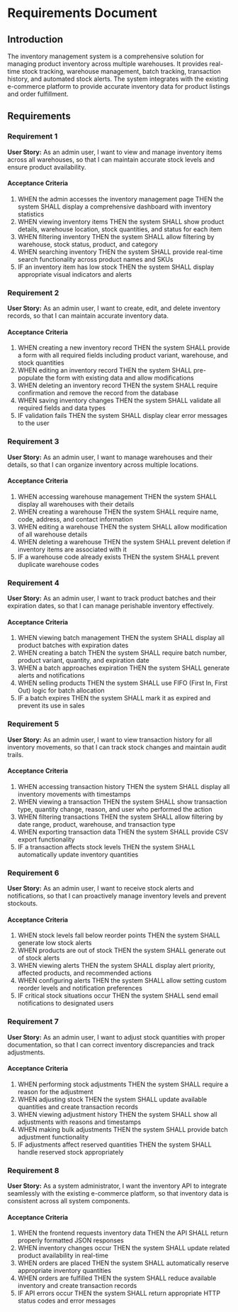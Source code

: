 # Requirements Document

## Introduction

The inventory management system is a comprehensive solution for managing product inventory across multiple warehouses. It provides real-time stock tracking, warehouse management, batch tracking, transaction history, and automated stock alerts. The system integrates with the existing e-commerce platform to provide accurate inventory data for product listings and order fulfillment.

## Requirements

### Requirement 1

**User Story:** As an admin user, I want to view and manage inventory items across all warehouses, so that I can maintain accurate stock levels and ensure product availability.

#### Acceptance Criteria

1. WHEN the admin accesses the inventory management page THEN the system SHALL display a comprehensive dashboard with inventory statistics
2. WHEN viewing inventory items THEN the system SHALL show product details, warehouse location, stock quantities, and status for each item
3. WHEN filtering inventory THEN the system SHALL allow filtering by warehouse, stock status, product, and category
4. WHEN searching inventory THEN the system SHALL provide real-time search functionality across product names and SKUs
5. IF an inventory item has low stock THEN the system SHALL display appropriate visual indicators and alerts

### Requirement 2

**User Story:** As an admin user, I want to create, edit, and delete inventory records, so that I can maintain accurate inventory data.

#### Acceptance Criteria

1. WHEN creating a new inventory record THEN the system SHALL provide a form with all required fields including product variant, warehouse, and stock quantities
2. WHEN editing an inventory record THEN the system SHALL pre-populate the form with existing data and allow modifications
3. WHEN deleting an inventory record THEN the system SHALL require confirmation and remove the record from the database
4. WHEN saving inventory changes THEN the system SHALL validate all required fields and data types
5. IF validation fails THEN the system SHALL display clear error messages to the user

### Requirement 3

**User Story:** As an admin user, I want to manage warehouses and their details, so that I can organize inventory across multiple locations.

#### Acceptance Criteria

1. WHEN accessing warehouse management THEN the system SHALL display all warehouses with their details
2. WHEN creating a warehouse THEN the system SHALL require name, code, address, and contact information
3. WHEN editing a warehouse THEN the system SHALL allow modification of all warehouse details
4. WHEN deleting a warehouse THEN the system SHALL prevent deletion if inventory items are associated with it
5. IF a warehouse code already exists THEN the system SHALL prevent duplicate warehouse codes

### Requirement 4

**User Story:** As an admin user, I want to track product batches and their expiration dates, so that I can manage perishable inventory effectively.

#### Acceptance Criteria

1. WHEN viewing batch management THEN the system SHALL display all product batches with expiration dates
2. WHEN creating a batch THEN the system SHALL require batch number, product variant, quantity, and expiration date
3. WHEN a batch approaches expiration THEN the system SHALL generate alerts and notifications
4. WHEN selling products THEN the system SHALL use FIFO (First In, First Out) logic for batch allocation
5. IF a batch expires THEN the system SHALL mark it as expired and prevent its use in sales

### Requirement 5

**User Story:** As an admin user, I want to view transaction history for all inventory movements, so that I can track stock changes and maintain audit trails.

#### Acceptance Criteria

1. WHEN accessing transaction history THEN the system SHALL display all inventory movements with timestamps
2. WHEN viewing a transaction THEN the system SHALL show transaction type, quantity change, reason, and user who performed the action
3. WHEN filtering transactions THEN the system SHALL allow filtering by date range, product, warehouse, and transaction type
4. WHEN exporting transaction data THEN the system SHALL provide CSV export functionality
5. IF a transaction affects stock levels THEN the system SHALL automatically update inventory quantities

### Requirement 6

**User Story:** As an admin user, I want to receive stock alerts and notifications, so that I can proactively manage inventory levels and prevent stockouts.

#### Acceptance Criteria

1. WHEN stock levels fall below reorder points THEN the system SHALL generate low stock alerts
2. WHEN products are out of stock THEN the system SHALL generate out of stock alerts
3. WHEN viewing alerts THEN the system SHALL display alert priority, affected products, and recommended actions
4. WHEN configuring alerts THEN the system SHALL allow setting custom reorder levels and notification preferences
5. IF critical stock situations occur THEN the system SHALL send email notifications to designated users

### Requirement 7

**User Story:** As an admin user, I want to adjust stock quantities with proper documentation, so that I can correct inventory discrepancies and track adjustments.

#### Acceptance Criteria

1. WHEN performing stock adjustments THEN the system SHALL require a reason for the adjustment
2. WHEN adjusting stock THEN the system SHALL update available quantities and create transaction records
3. WHEN viewing adjustment history THEN the system SHALL show all adjustments with reasons and timestamps
4. WHEN making bulk adjustments THEN the system SHALL provide batch adjustment functionality
5. IF adjustments affect reserved quantities THEN the system SHALL handle reserved stock appropriately

### Requirement 8

**User Story:** As a system administrator, I want the inventory API to integrate seamlessly with the existing e-commerce platform, so that inventory data is consistent across all system components.

#### Acceptance Criteria

1. WHEN the frontend requests inventory data THEN the API SHALL return properly formatted JSON responses
2. WHEN inventory changes occur THEN the system SHALL update related product availability in real-time
3. WHEN orders are placed THEN the system SHALL automatically reserve appropriate inventory quantities
4. WHEN orders are fulfilled THEN the system SHALL reduce available inventory and create transaction records
5. IF API errors occur THEN the system SHALL return appropriate HTTP status codes and error messages